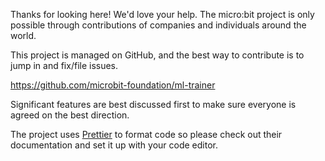 Thanks for looking here! We'd love your help. The micro:bit project is only
possible through contributions of companies and individuals around the world.

This project is managed on GitHub, and the best way to contribute is to jump in
and fix/file issues.

https://github.com/microbit-foundation/ml-trainer

Significant features are best discussed first to make sure everyone is agreed
on the best direction.

The project uses [Prettier](https://prettier.io/) to format code so please
check out their documentation and set it up with your code editor.
